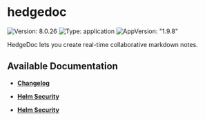 # hedgedoc

![Version: 8.0.26](https://img.shields.io/badge/Version-8.0.26-informational?style=flat-square) ![Type: application](https://img.shields.io/badge/Type-application-informational?style=flat-square) ![AppVersion: "1.9.8"](https://img.shields.io/badge/AppVersion-"1.9.8"-informational?style=flat-square)

HedgeDoc lets you create real-time collaborative markdown notes.

## Available Documentation

- [**Changelog**](CHANGELOG)

- [**Helm Security**](container-security)

- [**Helm Security**](helm-security)


